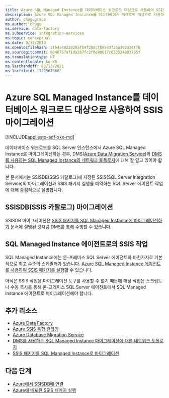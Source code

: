 ```yaml
---
title: Azure SQL Managed Instance를 데이터베이스 워크로드 대상으로 사용하여 SSIS 마이그레이션
description: Azure SQL Managed Instance를 데이터베이스 워크로드 대상으로 사용하여 SSIS 마이그레이션
author: chugugrace
ms.author: chugu
ms.service: data-factory
ms.subservice: integration-services
ms.topic: conceptual
ms.date: 9/12/2019
ms.openlocfilehash: 3fb4a4022920afb9f20dcfb8a43f25a192a34ff6
ms.sourcegitcommit: 0046757af1da267fc2f0e88617c633524883795f
ms.translationtype: HT
ms.contentlocale: ko-KR
ms.lasthandoff: 08/13/2021
ms.locfileid: "122567366"
---
```

# <a name="ssis-migration-with-azure-sql-managed-instance-as-the-database-workload-destination"></a>Azure SQL Managed Instance를 데이터베이스 워크로드 대상으로 사용하여 SSIS 마이그레이션

[!INCLUDE[appliesto-adf-xxx-md](includes/appliesto-adf-xxx-md.md)]

데이터베이스 워크로드를 SQL Server 인스턴스에서 Azure SQL Managed Instance로 마이그레이션하는 경우, DMS([Azure Data Migration Service](../dms/dms-overview.md))와 [DMS를 사용하는 SQL Managed Instance의 네트워크 토폴로지](../dms/resource-network-topologies.md)에 대해 잘 알고 있어야 합니다.

본 문서에서는 SSISDB(SSIS 카탈로그)에 저장된 SSIS(SQL Server Integration Service)의 마이그레이션과 SSIS 패키지 실행을 예약하는 SQL Server 에이전트 작업에 대해 중점적으로 설명합니다.

## <a name="migrate-ssis-catalog-ssisdb"></a>SSISDB(SSIS 카탈로그) 마이그레이션

SSISDB 마이그레이션은 [SSIS 패키지를 SQL Managed Instance에 마이그레이션하기](../dms/how-to-migrate-ssis-packages-managed-instance.md) 문서에 설명된 것처럼 DMS를 통해 수행할 수 있습니다.

## <a name="ssis-jobs-to-sql-managed-instance-agent"></a>SQL Managed Instance 에이전트로의 SSIS 작업

SQL Managed Instance에는 온-프레미스 SQL Server 에이전트와 마찬가지로 기본적으로 최고 수준의 스케줄러가 있습니다.  [Azure SQL Managed Instance 에이전트를 사용하여 SSIS 패키지를 실행](how-to-invoke-ssis-package-managed-instance-agent.md)할 수 있습니다.

아직은 SSIS 작업용 마이그레이션 도구를 사용할 수 없기 때문에 해당 작업은 스크립트나 수동 복사를 통해 온-프레미스 SQL Server 에이전트에서 SQL Managed Instance 에이전트로 마이그레이션해야 합니다.

## <a name="additional-resources"></a>추가 리소스

- [Azure Data Factory](./introduction.md)
- [Azure SSIS 통합 런타임](./create-azure-ssis-integration-runtime.md)
- [Azure Database Migration Service](../dms/dms-overview.md)
- [DMS를 사용하는 SQL Managed Instance 마이그레이션에 대한 네트워크 토폴로지](../dms/resource-network-topologies.md)
- [SSIS 패키지를 SQL Managed Instance로 마이그레이션](../dms/how-to-migrate-ssis-packages-managed-instance.md)

## <a name="next-steps"></a>다음 단계

- [Azure에서 SSISDB에 연결](/sql/integration-services/lift-shift/ssis-azure-connect-to-catalog-database)
- [Azure에 배포된 SSIS 패키지 실행](/sql/integration-services/lift-shift/ssis-azure-run-packages)
